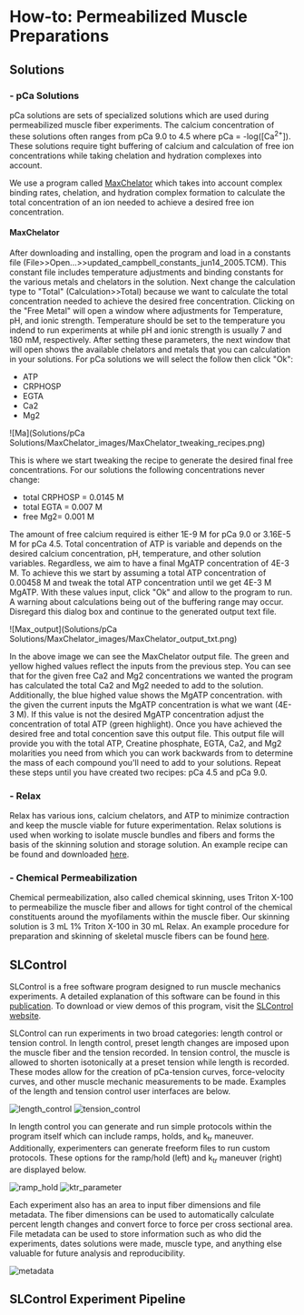 # How-to: Permeabilized Muscle Preparations
## Solutions
### - pCa Solutions
pCa solutions are sets of specialized solutions which are used during permeabilized muscle fiber experiments. The calcium concentration of these solutions often ranges from pCa 9.0 to 4.5 where pCa = -log([Ca<sup>2+</sup>]). These solutions require tight buffering of calcium and calculation of free ion concentrations while taking chelation and hydration complexes into account.

We use a program called [MaxChelator](https://somapp.ucdmc.ucdavis.edu/pharmacology/bers/maxchelator/) which takes into account complex binding rates, chelation, and hydration complex formation to calculate the total concentration of an ion needed to achieve a desired free ion concentration.

#### MaxChelator
After downloading and installing, open the program and load in a constants file (File>>Open...>>updated_campbell_constants_jun14_2005.TCM). This constant file includes temperature adjustments and binding constants for the various metals and chelators in the solution. Next change the calculation type to "Total" (Calculation>>Total) because we want to calculate the total concentration needed to achieve the desired free concentration. Clicking on the "Free Metal" will open a window where adjustments for Temperature, pH, and ionic strength. Temperature should be set to the temperature you indend to run experiments at while pH and ionic strength is usually 7 and 180 mM, respectively. After setting these parameters, the next window that will open shows the available chelators and metals that you can calculation in your solutions. For pCa solutions we will select the follow then click "Ok":
- ATP
- CRPHOSP
- EGTA
- Ca2
- Mg2

![Ma](Solutions/pCa Solutions/MaxChelator_images/MaxChelator_tweaking_recipes.png)

This is where we start tweaking the recipe to generate the desired final free concentrations. For our solutions the following concentrations never change:
- total CRPHOSP = 0.0145 M
- total EGTA = 0.007 M
- free Mg2= 0.001 M

The amount of free calcium required is either 1E-9 M for pCa 9.0 or 3.16E-5 M for pCa 4.5. Total concentration of ATP is variable and depends on the desired calcium concentration, pH, temperature, and other solution variables. Regardless, we aim to have a final MgATP concentration of 4E-3 M. To achieve this we start by assuming a total ATP concentration of 0.00458 M and tweak the total ATP concentration until we get 4E-3 M MgATP. With these values input, click "Ok" and allow to the program to run. A warning about calculations being out of the buffering range may occur. Disregard this dialog box and continue to the generated output text file.

![Max_output](Solutions/pCa Solutions/MaxChelator_images/MaxChelator_output_txt.png)

In the above image we can see the MaxChelator output file. The green and yellow highed values reflect the inputs from the previous step. You can see that for the given free Ca2 and Mg2 concentrations we wanted the program has calculated the total Ca2 and Mg2 needed to add to the solution. Additionally, the blue highed value shows the MgATP concentration. with the given the current inputs the MgATP concentration is what we want (4E-3 M). If this value is not the desired MgATP concentration adjust the concentration of total ATP (green highlight). Once you have achieved the desired free and total concention save this output file. This output file will provide you with the total ATP, Creatine phosphate, EGTA, Ca2, and Mg2 molarities you need from which you can work backwards from to determine the mass of each compound you'll need to add to your solutions. Repeat these steps until you have created two recipes: pCa 4.5 and pCa 9.0.
### - Relax
Relax has various ions, calcium chelators, and ATP to minimize contraction and keep the muscle viable for future experimentation. Relax solutions is used when working to isolate muscle bundles and fibers and forms the basis of the skinning solution and storage solution. An example recipe can be found and downloaded [here](https://github.com/Campbell-Muscle-Lab/How-to_Permeabilized_Muscle_Preparations/tree/main/Solutions/Relax).
### - Chemical Permeabilization
Chemical permeabilization, also called chemical skinning, uses Triton X-100 to permeabilize the muscle fiber and allows for tight control of the chemical constituents around the myofilaments within the muscle fiber. Our skinning solution is 3 mL 1% Triton X-100 in 30 mL Relax. An example procedure for preparation and skinning of skeletal muscle fibers can be found [here](https://github.com/Campbell-Muscle-Lab/How-to_Permeabilized_Muscle_Preparations/blob/main/Solutions/Chemical%20Skinning/Skeletal_Muscle_Bundle_Preparation.docx).

## SLControl

SLControl is a free software program designed to run muscle mechanics experiments. A detailed explanation of this software can be found in this [publication](https://journals.physiology.org/doi/full/10.1152/ajpheart.00295.2003?rfr_dat=cr_pub++0pubmed&url_ver=Z39.88-2003&rfr_id=ori%3Arid%3Acrossref.org). To download or view demos of this program, visit the [SLControl website](http://www.uky.edu/~kscamp3/SLControl/).

SLControl can run experiments in two broad categories: length control or tension control. In length control, preset length changes are imposed upon the muscle fiber and the tension recorded. In tension control, the muscle is allowed to shorten isotonically at a preset tension while length is recorded. These modes allow for the creation of pCa-tension curves, force-velocity curves, and other muscle mechanic measurements to be made. Examples of the length and tension control user interfaces are below.

![length_control](SLControl/SLControl_GUI_examples/slcontrol_length_control.png)
![tension_control](SLControl/SLControl_GUI_examples/slcontrol_tension_control.png)

In length control you can generate and run simple protocols within the program itself which can include ramps, holds, and k<sub>tr</sub> maneuver. Additionally, experimenters can generate freeform files to run custom protocols. These options for the ramp/hold (left) and k<sub>tr</sub> maneuver  (right) are displayed below.

![ramp_hold](SLControl/SLControl_GUI_examples/ramp_parameter.png)
![ktr_parameter](SLControl/SLControl_GUI_examples/ktr_parameter.png)

Each experiment also has an area to input fiber dimensions and file metadata. The fiber dimensions can be used to automatically calculate percent length changes and convert force to force per cross sectional area. File metadata can be used to store information such as who did the experiments, dates solutions were made, muscle type, and anything else valuable for future analysis and reproducibility.

![metadata](SLControl/SLControl_GUI_examples/fiber_meta_data.png)

## SLControl Experiment Pipeline
